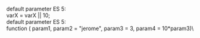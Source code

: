 default parameter ES 5:\
varX = varX || 10;\
default parameter ES 5:\
function ( param1, param2 = "jerome", param3 = 3, param4 = 10\*param3)\
